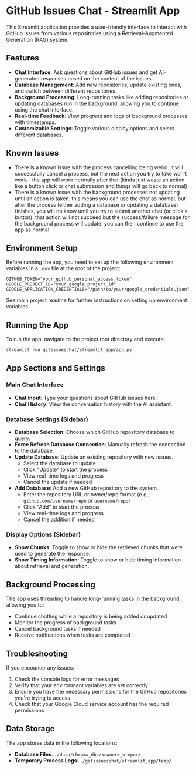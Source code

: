# GitHub Issues Chat - Streamlit App

This Streamlit application provides a user-friendly interface to interact with GitHub issues from various repositories using a Retrieval-Augmented Generation (RAG) system.

## Features

- **Chat Interface**: Ask questions about GitHub issues and get AI-generated responses based on the content of the issues.
- **Database Management**: Add new repositories, update existing ones, and switch between different repositories.
- **Background Processing**: Long-running tasks like adding repositories or updating databases run in the background, allowing you to continue using the chat interface.
- **Real-time Feedback**: View progress and logs of background processes with timestamps.
- **Customizable Settings**: Toggle various display options and select different databases.

## Known Issues
- There is a known issue with the process cancelling being weird.  It will successfully cancel a process, but the next action you try to take won't work - the app will work normally after that (kinda just waste an action like a button click or chat submission and things will go back to normal)
- There is a known issue with the background processes not updating until an action is taken.  this means you can use the chat as normal, but after the process (either adding a database or updating a database) finishes, you will no know until you try to submit another chat (or click a button), that action will not succeed but the success/failure message for the background process will update.  you can then continue to use the app as normal

## Environment Setup

Before running the app, you need to set up the following environment variables in a `.env` file at the root of the project:

```
GITHUB_TOKEN="your_github_personal_access_token"
GOOGLE_PROJECT_ID="your_google_project_id"
GOOGLE_APPLICATION_CREDENTIALS="/path/to/your/google_credentials.json"
```

See main project readme for further instructions on setting up environment variables

## Running the App

To run the app, navigate to the project root directory and execute:

```bash
streamlit run gitissueschat/streamlit_app/app.py
```

## App Sections and Settings

### Main Chat Interface
- **Chat Input**: Type your questions about GitHub issues here.
- **Chat History**: View the conversation history with the AI assistant.

### Database Settings (Sidebar)
- **Database Selection**: Choose which GitHub repository database to query.
- **Force Refresh Database Connection**: Manually refresh the connection to the database.
- **Update Database**: Update an existing repository with new issues.
  - Select the database to update
  - Click "Update" to start the process
  - View real-time logs and progress
  - Cancel the update if needed
- **Add Database**: Add a new GitHub repository to the system.
  - Enter the repository URL or owner/repo format (e.g., `github.com/username/repo` or `username/repo`)
  - Click "Add" to start the process
  - View real-time logs and progress
  - Cancel the addition if needed

### Display Options (Sidebar)
- **Show Chunks**: Toggle to show or hide the retrieved chunks that were used to generate the response.
- **Show Timing Information**: Toggle to show or hide timing information about retrieval and generation.

## Background Processing

The app uses threading to handle long-running tasks in the background, allowing you to:
- Continue chatting while a repository is being added or updated
- Monitor the progress of background tasks
- Cancel background tasks if needed
- Receive notifications when tasks are completed

## Troubleshooting

If you encounter any issues:
1. Check the console logs for error messages
2. Verify that your environment variables are set correctly
3. Ensure you have the necessary permissions for the GitHub repositories you're trying to access
4. Check that your Google Cloud service account has the required permissions

## Data Storage

The app stores data in the following locations:
- **Database Files**: `./data/chroma_dbs/<owner>_<repo>/`
- **Temporary Process Logs**: `./gitissueschat/streamlit_app/temp/`

